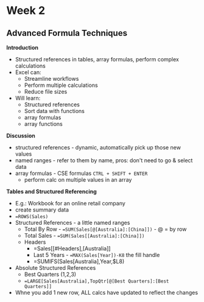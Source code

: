# Week 2
## Advanced Formula Techniques

**Introduction**
* Structured references in tables, array formulas, perform complex calculations
* Excel can:
	* Streamline workflows
	* Perform multiple calculations	
	* Reduce file sizes
* Will learn:
	* Structured references
	* Sort data with functions
	* array formulas
	* array functions

**Discussion**
* structured references - dynamic, automatically pick up those new values
* named ranges - refer to them by name, pros: don't need to go & select data
* array formulas - CSE formulas `CTRL + SHIFT + ENTER`
	* perform calc on multiple values in an array

**Tables and Structured Referencing**
* E.g.: Workbook for an online retail company
* create summary data
* `=ROWS(Sales)`
* Structured References - a little named ranges
	* Total By Row - `=SUM(Sales[@[Australia]:[China]])` - @ = by row
	* Total Sales - `=SUM(Sales[[Australia]:[China]])`
	* Headers
		* =Sales[[#Headers],[Australia]]
		* Last 5 Years - `=MAX(Sales[Year])-K8` the  fill handle
		* =SUMIFS(Sales[Australia],Year,$L8)
* Absolute Structured References
	* Best Quarters (1,2,3)
	* `=LARGE[Sales[Australia],TopQtr[@[Best Quarters]:[Best Quarters]]`
* Whne you add 1 new row, ALL calcs have updated to reflect the changes